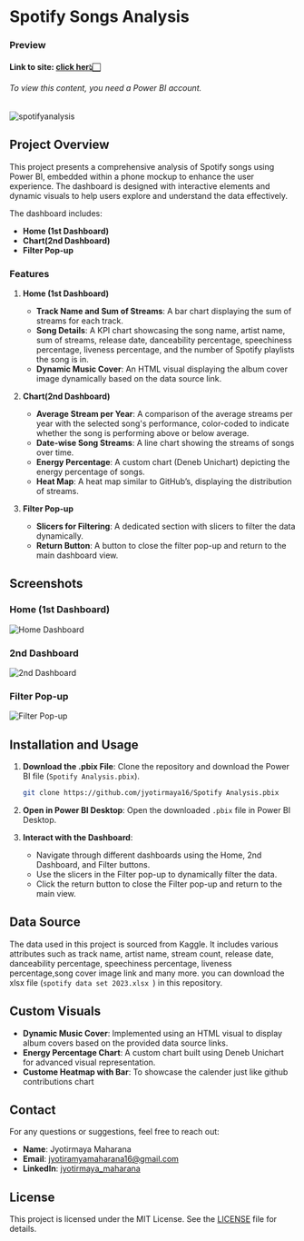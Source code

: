 # Spotify Songs Analysis
### Preview
#### Link to site: [click her👆🏻](https://app.powerbi.com/groups/me/reports/6b224536-6865-4f62-bc14-c8cc53e396fd/50231ac4c2d40c000b00?experience=power-bi)  
###### To view this content, you need a Power BI account.
![spotifyanalysis](https://github.com/jyotirmaya16/Spotify_analysis_usning_Powerbi/assets/146333462/8257a24f-d338-4e73-9e22-59750da3c083)

## Project Overview

This project presents a comprehensive analysis of Spotify songs using Power BI, embedded within a phone mockup to enhance the user experience. The dashboard is designed with interactive elements and dynamic visuals to help users explore and understand the data effectively. 

The dashboard includes:
- **Home (1st Dashboard)**
- **Chart(2nd Dashboard)**
- **Filter Pop-up**

### Features

1. **Home (1st Dashboard)**
   - **Track Name and Sum of Streams**: A bar chart displaying the sum of streams for each track.
   - **Song Details**: A KPI chart showcasing the song name, artist name, sum of streams, release date, danceability percentage, speechiness percentage, liveness percentage, and the number of Spotify playlists the song is in.
   - **Dynamic Music Cover**: An HTML visual displaying the album cover image dynamically based on the data source link.

2. **Chart(2nd Dashboard)**
   - **Average Stream per Year**: A comparison of the average streams per year with the selected song's performance, color-coded to indicate whether the song is performing above or below average.
   - **Date-wise Song Streams**: A line chart showing the streams of songs over time.
   - **Energy Percentage**: A custom chart (Deneb Unichart) depicting the energy percentage of songs.
   - **Heat Map**: A heat map similar to GitHub’s, displaying the distribution of streams.

3. **Filter Pop-up**
   - **Slicers for Filtering**: A dedicated section with slicers to filter the data dynamically.
   - **Return Button**: A button to close the filter pop-up and return to the main dashboard view.

## Screenshots

### Home (1st Dashboard)
![Home Dashboard](images/home_dashboard.png)

### 2nd Dashboard
![2nd Dashboard](images/second_dashboard.png)

### Filter Pop-up
![Filter Pop-up](images/filter_popup.png)

## Installation and Usage

1. **Download the .pbix File**: Clone the repository and download the Power BI file (`Spotify Analysis.pbix`).

   ```bash
   git clone https://github.com/jyotirmaya16/Spotify Analysis.pbix
   ```

2. **Open in Power BI Desktop**: Open the downloaded `.pbix` file in Power BI Desktop.

3. **Interact with the Dashboard**:
   - Navigate through different dashboards using the Home, 2nd Dashboard, and Filter buttons.
   - Use the slicers in the Filter pop-up to dynamically filter the data.
   - Click the return button to close the Filter pop-up and return to the main view.

## Data Source

The data used in this project is sourced from Kaggle. It includes various attributes such as track name, artist name, stream count, release date, danceability percentage, speechiness percentage, liveness percentage,song cover image  link and many more. you can download the xlsx file (`spotify data set 2023.xlsx
`) in this repository.

## Custom Visuals

- **Dynamic Music Cover**: Implemented using an HTML visual to display album covers based on the provided data source links.
- **Energy Percentage Chart**: A custom chart built using Deneb Unichart for advanced visual representation.
- **Custome Heatmap with Bar**: To showcase the calender just like github contributions chart

## Contact

For any questions or suggestions, feel free to reach out:

- **Name**: Jyotirmaya Maharana
- **Email**: [jyotiramyamaharana16@gmail.com](mailto:jyotiramyamaharana@example.com)
- **LinkedIn**: [jyotirmaya_maharana](https://www.linkedin.com/in/jyotirmaya-maharana-a32333299/)

## License

This project is licensed under the MIT License. See the [LICENSE](LICENSE) file for details.
